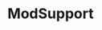---
title: ModSupport
crosslinks:
- modnews
- help
- announcements
- ffxiv
- redditrequest
- modhelp
- changelog
- AskReddit
- creesch
- bugs
- mod
- BotDetection
- Juniper
- pics
- modmailbeta
- modclub
- ideasfortheadmins
- WritingPrompts
- subreddit
- ListOfSubreddits
---